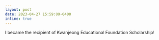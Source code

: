 ```yaml
---
layout: post
date: 2023-04-27 15:59:00-0400
inline: true
---
```



I became the recipient of Kwanjeong Educational Foundation Scholarship!